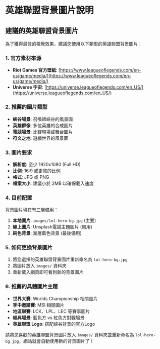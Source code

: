 # 英雄聯盟背景圖片說明

## 建議的英雄聯盟背景圖片

為了獲得最佳的視覺效果，建議您使用以下類型的英雄聯盟背景圖片：

### 1. 官方素材來源
- **Riot Games 官方壁紙**: [https://www.leagueoflegends.com/en-us/game/media/](https://www.leagueoflegends.com/en-us/game/media/)
- **Universe 宇宙**: [https://universe.leagueoflegends.com/en_US/](https://universe.leagueoflegends.com/en_US/)

### 2. 推薦的圖片類型
- **峽谷場景**: 召喚師峽谷的風景圖
- **英雄群像**: 多位英雄的合成圖片
- **電競場景**: 比賽現場或舞台圖片
- **符文之地**: 遊戲世界的風景圖

### 3. 圖片要求
- **解析度**: 至少 1920x1080 (Full HD)
- **比例**: 16:9 或更寬的比例
- **格式**: JPG 或 PNG
- **檔案大小**: 建議小於 2MB 以確保載入速度

### 4. 目前配置
背景圖片現在有三層備用：
1. **本地圖片**: `images/lol-hero-bg.jpg` (主要)
2. **線上圖片**: Unsplash電競主題圖片 (備用)
3. **純色背景**: 漸層藍色背景 (最後備用)

### 5. 如何更換背景圖片
1. 將您選擇的英雄聯盟背景圖片重新命名為 `lol-hero-bg.jpg`
2. 將圖片放入 `images/` 資料夾
3. 重新載入網頁即可看到新的背景圖片

### 6. 推薦的具體圖片主題
- **世界大賽**: Worlds Championship 相關圖片
- **季中邀請賽**: MSI 相關圖片
- **地區聯賽**: LCK、LPL、LEC 等賽事圖片
- **經典場景**: 藍色方 vs 紅色方對戰場景
- **英雄聯盟 Logo**: 搭配峽谷背景的官方Logo

請將您喜歡的英雄聯盟背景圖片放入 `images/` 資料夾並重新命名為 `lol-hero-bg.jpg`，網站就會自動使用新的背景圖片了！
